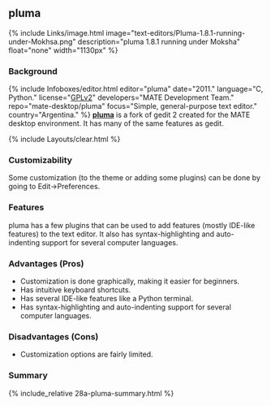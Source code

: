 ## pluma
{% include Links/image.html image="text-editors/Pluma-1.8.1-running-under-Mokhsa.png" description="pluma 1.8.1 running under Moksha" float="none" width="1130px" %}

### Background
{% include Infoboxes/editor.html editor="pluma" date="2011." language="C, Python." license="<a href='https://github.com/mate-desktop/pluma/blob/master/COPYING' link='_blank'>GPLv2</a>" developers="MATE Development Team." repo="mate-desktop/pluma" focus="Simple, general-purpose text editor." country="Argentina." %}
[**pluma**](https://github.com/mate-desktop/pluma) is a fork of gedit 2 created for the MATE desktop environment. It has many of the same features as gedit.

{% include Layouts/clear.html %}<br/>

### Customizability
Some customization (to the theme or adding some plugins) can be done by going to Edit→Preferences.

### Features
pluma has a few plugins that can be used to add features (mostly IDE-like features) to the text editor. It also has syntax-highlighting and auto-indenting support for several computer languages.

### Advantages (Pros)
* Customization is done graphically, making it easier for beginners.
* Has intuitive keyboard shortcuts.
* Has several IDE-like features like a Python terminal.
* Has syntax-highlighting and auto-indenting support for several computer languages.

### Disadvantages (Cons)
* Customization options are fairly limited.

### Summary
{% include_relative 28a-pluma-summary.html %}
